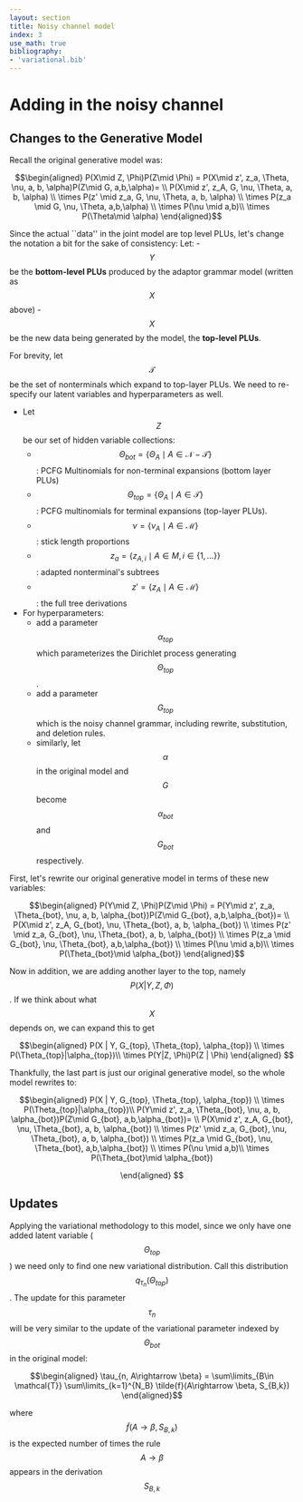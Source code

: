 ```yaml
---
layout: section
title: Noisy channel model
index: 3
use_math: true
bibliography:
- 'variational.bib'
---
```


Adding in the noisy channel
===========================

Changes to the Generative Model
-------------------------------
Recall the original generative model was:

<center>
$$\begin{aligned}
P(X\mid Z, \Phi)P(Z\mid \Phi) = P(X\mid z', z_a, \Theta, \nu, a, b, \alpha)P(Z\mid G, a,b,\alpha)= \\
P(X\mid z', z_A, G, \nu, \Theta, a, b, \alpha) \\
\times P(z' \mid  z_a, G, \nu, \Theta, a, b, \alpha) \\
\times P(z_a \mid  G, \nu, \Theta, a,b,\alpha) \\
\times P(\nu \mid  a,b)\\
\times P(\Theta\mid \alpha) \end{aligned}$$
</center>

Since the actual ``data'' in the joint model are top level PLUs, let's change the notation a bit for the sake of consistency:
Let:
    - $$Y$$ be the **bottom-level PLUs** produced by the adaptor grammar model (written as $$X$$ above)
    - $$X$$ be the new data being generated by the model, the **top-level PLUs**. 

For brevity, let $$\mathcal{T}$$ be the set of nonterminals which expand to top-layer PLUs.
We need to re-specify our latent variables and hyperparameters as well.
-   Let $$Z$$ be our set of hidden variable collections: 
    - $$\Theta_{bot} = \{\Theta_A \mid  A \in \mathcal{N}-\mathcal{T}\}$$: PCFG Multinomials for non-terminal expansions (bottom layer PLUs)
    - $$\Theta_{top} = \{\Theta_A \mid A \in \mathcal{T}\}$$: PCFG multinomials for terminal expansions (top-layer PLUs).
    - $$\nu = \{\nu_A \mid  A \in \mathcal{M}\}$$: stick length proportions
    - $$z_a = \{z_{A,i} \mid  A \in M, i \in \{1,...\} \}$$: adapted nonterminal's subtrees 
    - $$z' = \{z_A \mid  A \in \mathcal{M}\}$$: the full tree derivations
- For hyperparameters:
    - add a parameter $$\alpha_{top}$$ which parameterizes the Dirichlet process generating $$\Theta_{top}$$. 
    - add a parameter $$G_{top}$$ which is the noisy channel grammar, including rewrite, substitution, and deletion rules. 
    - similarly, let $$\alpha$$ in the original model and $$G$$ become $$\alpha_{bot}$$ and $$G_{bot}$$ respectively.


First, let's rewrite our original generative model in terms of these new variables:

<center>
$$\begin{aligned}
P(Y\mid Z, \Phi)P(Z\mid \Phi) = P(Y\mid z', z_a, \Theta_{bot}, \nu, a, b, \alpha_{bot})P(Z\mid G_{bot}, a,b,\alpha_{bot})= \\
P(X\mid z', z_A, G_{bot}, \nu, \Theta_{bot}, a, b, \alpha_{bot}) \\
\times P(z' \mid  z_a, G_{bot}, \nu, \Theta_{bot}, a, b, \alpha_{bot}) \\
\times P(z_a \mid  G_{bot}, \nu, \Theta_{bot}, a,b,\alpha_{bot}) \\
\times P(\nu \mid  a,b)\\
\times P(\Theta_{bot}\mid \alpha_{bot}) \end{aligned}$$
</center>

Now in addition, we are adding another layer to the top, namely $$P(X|Y, Z, \Phi)$$. If we think about what $$X$$ depends on, we can expand this to get 
<center>
$$\begin{aligned}
P(X | Y, G_{top}, \Theta_{top}, \alpha_{top}) \\
\times  P(\Theta_{top}|\alpha_{top})\\
\times P(Y|Z, \Phi)P(Z | \Phi)
\end{aligned}
$$
</center>

Thankfully, the last part is just our original generative model, so the whole model rewrites to:

<center>
$$\begin{aligned}
P(X | Y, G_{top}, \Theta_{top}, \alpha_{top}) \\
\times  P(\Theta_{top}|\alpha_{top})\\
P(Y\mid z', z_a, \Theta_{bot}, \nu, a, b, \alpha_{bot})P(Z\mid G_{bot}, a,b,\alpha_{bot})= \\
P(X\mid z', z_A, G_{bot}, \nu, \Theta_{bot}, a, b, \alpha_{bot}) \\
\times P(z' \mid  z_a, G_{bot}, \nu, \Theta_{bot}, a, b, \alpha_{bot}) \\
\times P(z_a \mid  G_{bot}, \nu, \Theta_{bot}, a,b,\alpha_{bot}) \\
\times P(\nu \mid  a,b)\\
\times P(\Theta_{bot}\mid \alpha_{bot})

\end{aligned}
$$
</center>


Updates
-------
Applying the variational methodology to this model, since we only have one added latent variable ($$\Theta_{top}$$) we need only to find one new variational distribution. Call this distribution $$q_{\tau_n}(\Theta_{top})$$. The update for this parameter $$\tau_n$$ will be very similar to the update of the variational parameter indexed by $$\Theta_{bot}$$ in the original model:

<center>
$$\begin{aligned}
\tau_{n, A\rightarrow \beta} = \sum\limits_{B\in \mathcal{T}} \sum\limits_{k=1}^{N_B} \tilde{f}(A\rightarrow \beta, S_{B,k})
\end{aligned}$$
</center>

where $$\tilde{f}(A\rightarrow \beta, S_{B,k})$$ is the expected number of times the rule $$A\rightarrow \beta$$ appears in the derivation $$S_{B,k}$$